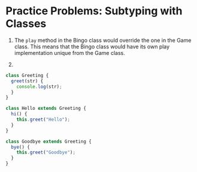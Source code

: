 # Practice Problems: Subtyping with Classes

1. The `play` method in the Bingo class would override the one in the Game class. This means that the Bingo class would have its own play implementation unique from the Game class.

2.

```javascript
class Greeting {
  greet(str) {
    console.log(str);
  }
}

class Hello extends Greeting {
  hi() {
    this.greet("Hello");
  }
}

class Goodbye extends Greeting {
  bye() {
    this.greet("Goodbye");
  }
}
```
